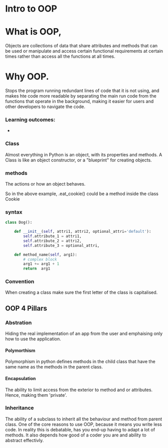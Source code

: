 # Intro to OOP  

# What is OOP,
Objects are collections of data that share attributes and methods that can be used or manipulate 
and access certain functional requirements at certain times rather than access all the functions at all times.

# Why OOP. 
Stops the program running redundant lines of code that it is not using, and makes hte code more readable by separating the
main run code from the functions that operate in the background, making it easier for users and other developers to navigate the
code.

### Learning outcomes: 
- 

### Class
Almost everything in Python is an object, with its properties and methods.
A Class is like an object constructor, or a "blueprint" for creating objects.
    
### methods 
The actions or how an object behaves. 

So in the above example, .eat_cookie() could be a method inside the class Cookie

### syntax
```python
class Dog():

    def __init__(self, attri1, attri2, optional_attri='default'):
        self.attribute_1 = attri1,
        self.attribute_2 = attri2,
        self.attribute_3 = optional_attri,

    def method_name(self, arg1):
        # complex block
        arg1 += arg1 + 1 
        return  arg1 
```

### Convention
When creating a class make sure the first letter of the class is capitalised.

## OOP 4 Pillars

### Abstration 
Hiding the real implementation of an app from the user and emphaising only how 
to use the application. 

#### Polymorthism
Polymorphism in python defines methods in the child class that have the same name as the methods in the parent class.

#### Encapsulation 
The ability to limit access from the exterior to method and or attributes.
Hence, making them 'private'. 

### Inheritance
The ability of a subclass to inherit all the behaviour and method from parent class. 
One of the core reasons to use OOP, because it means you write less code. In reality this is debatable, has you end-up having to adapt a lot of methods. 
It also depends how good of a coder you are and ability to abstract effectivly. 






